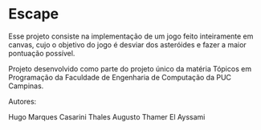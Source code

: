 # Escape

Esse projeto consiste na implementação de um jogo feito inteiramente em canvas, cujo o objetivo do jogo é desviar dos asteróides e fazer a maior pontuação possível.

Projeto desenvolvido como parte do projeto único da matéria Tópicos em Programação da Faculdade de Engenharia de Computação da PUC Campinas.

Autores:

Hugo Marques Casarini
Thales Augusto
Thamer El Ayssami
